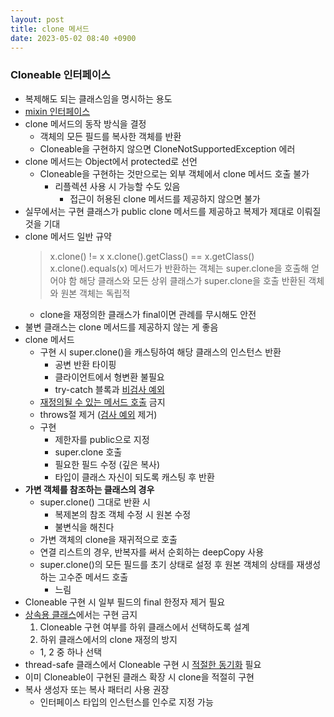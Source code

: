 ```yaml
---
layout: post
title: clone 메서드
date: 2023-05-02 08:40 +0900
---
```


### Cloneable 인터페이스

- 복제해도 되는 클래스임을 명시하는 용도
- [mixin 인터페이스](https://www.notion.so/20-0d86c51b4b924449aeb8dfe411c0786a)
- clone 메서드의 동작 방식을 결정
  - 객체의 모든 필드를 복사한 객체를 반환
  - Cloneable을 구현하지 않으면 CloneNotSupportedException 에러
- clone 메서드는 Object에서 protected로 선언
  - Cloneable을 구현하는 것만으로는 외부 객체에서 clone 메서드 호출 불가
    - 리플렉션 사용 시 가능할 수도 있음
      - 접근이 허용된 clone 메서드를 제공하지 않으면 불가
- 실무에서는 구현 클래스가 public clone 메서드를 제공하고 복제가 제대로 이뤄질 것을 기대
- clone 메서드 일반 규약
  > x.clone() != x
  > x.clone().getClass() == x.getClass()
  > x.clone().equals(x)
  > 메서드가 반환하는 객체는 super.clone을 호출해 얻어야 함
  > 해당 클래스와 모든 상위 클래스가 super.clone을 호출
  > 반환된 객체와 원본 객체는 독립적
  - clone을 재정의한 클래스가 final이면 관례를 무시해도 안전
- 불변 클래스는 clone 메서드를 제공하지 않는 게 좋음
- clone 메서드
  - 구현 시 super.clone()을 캐스팅하여 해당 클래스의 인스턴스 반환
    - 공변 반환 타이핑
    - 클라이언트에서 형변환 불필요
    - try-catch 블록과 [비검사 예외](https://www.notion.so/c5165fd04c12416395a56c6aa594ee2a)
  - [재정의될 수 있는 메서드 호출](https://www.notion.so/12beadfdae9d408da9b06212f670ac21) 금지
  - throws절 제거 ([검사 예외](https://www.notion.so/c5165fd04c12416395a56c6aa594ee2a) 제거)
  - 구현
    - 제한자를 public으로 지정
    - super.clone 호출
    - 필요한 필드 수정 (깊은 복사)
    - 타입이 클래스 자신이 되도록 캐스팅 후 반환
- **가변 객체를 참조하는 클래스의 경우**
  - super.clone() 그대로 반환 시
    - 복제본의 참조 객체 수정 시 원본 수정
    - 불변식을 해친다
  - 가변 객체의 clone을 재귀적으로 호출
  - 연결 리스트의 경우, 반복자를 써서 순회하는 deepCopy 사용
  - super.clone()의 모든 필드를 초기 상태로 설정 후 원본 객체의 상태를 재생성하는 고수준 메서드 호출
    - 느림
- Cloneable 구현 시 일부 필드의 final 한정자 제거 필요
- [상속용 클래스](https://www.notion.so/12beadfdae9d408da9b06212f670ac21)에서는 구현 금지
  1. Cloneable 구현 여부를 하위 클래스에서 선택하도록 설계
  2. 하위 클래스에서의 clone 재정의 방지
  - 1, 2 중 하나 선택
- thread-safe 클래스에서 Cloneable 구현 시 [적절한 동기화](https://www.notion.so/3eb065ae2e434b5795bf0ecdcb954b12) 필요
- 이미 Cloneable이 구현된 클래스 확장 시 clone을 적절히 구현
- 복사 생성자 또는 복사 패터리 사용 권장
  - 인터페이스 타입의 인스턴스를 인수로 지정 가능

